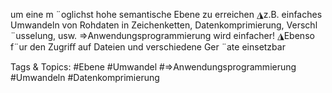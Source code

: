 um eine m ¨oglichst hohe semantische Ebene zu erreichen
◮z.B. einfaches Umwandeln von Rohdaten in Zeichenketten,
Datenkomprimierung, Verschl ¨usselung, usw.
⇒Anwendungsprogrammierung wird einfacher!
◮Ebenso f¨ur den Zugriﬀ auf Dateien und verschiedene Ger ¨ate einsetzbar

   Tags & Topics:
   #Ebene
   #Umwandel
   #⇒Anwendungsprogrammierung
   #Umwandeln
   #Datenkomprimierung